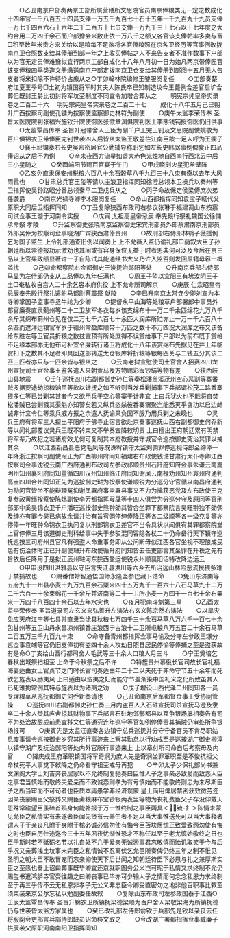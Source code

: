 <!-- { "loadSidebar": true } -->
　　○乙丑南京户部奏两京工部所属营缮所文思院官员南京俸粮类无一定之数成化十四年官一千八百五十四员支俸一万五千九百七十石十五年一千九百九十九员支俸一万七千四百六石十六年二千二百五十七员支俸一万九千三十七石以十七年度之大约合用二万四千余石而户部豫会米数止依一万八千之额又各官该支俸帖率多卖与富□积至数年米贵方来关给以是粮每不足欲将各官俸粮照在京各卫经历等官事例改拨南京卫仓照数支给其俸册到部一年之上收买俸帖之人不来告支者不准作数事下户部以为官无定员俸难豫拟宜行两京工部自成化十八年八月初一日为始凡两京带俸匠官该支俸粮四季类造文册缴送南京户部定拨南京卫仓支给其俸册到部阅十五月无人告支者将米扣除不许待价占廒从之○丁卯翰林院编修王鏊服阕复任
　　○工部奏楚府江夏王季号□土初为镇国将军时其夫人陈氏卒已知制造坟今王薨例合差官启圹合葬但既封王爵比初封将军坟茔制度不同宜令加增合葬从之
　　明宪宗纯皇帝实录卷之二百二十六
　明宪宗纯皇帝实录卷之二百二十七
　　成化十八年五月己巳朔升广西按察司副使孔镛为按察使监察御史林符为副使
　　○庚午太监李荣传奉  圣旨太医院院判张福兴施钦升院使御医张徵章渊俱院判医士李熊钱钝授御医仍旧供事
　　○太监覃昌传奉  圣旨升冠带舍人王臣为副千户王完王钊及文思院副使姚敬为百户俱锦衣卫带俸臣完钊世袭四人后皆从太监王敬差往江南臣跛一足人呼为王瘸子
　　○襄王祁镛奏右长史吴宏密居官公勤辅导称职乞如左长史韩弼事例俾食正四品俸诏从之后不为例
　　○辛未夜西方流星如盏大赤色光烛地自西南行西北云中后三小星随之
　　○癸酉端阳节赐百官宴于午门
　　○甲戌晓刻火星犯垒壁阵
　　○乙亥免直隶保安州税粮六百八十余石榖草八千九百三十八束有奇以去年大风雨雹也
　　○甘肃总兵官王玺等请以庄浪卫指挥同知徐澄总领本卫操兵以秦州等卫指挥使吴钟路昭分番总领秦平二卫戍兵从之
　　○丙子命故保定侯梁傅庶次弟任袭爵
　　○南京光禄寺卿李木服阕复任
　　○命山西都指挥同知袁宝子軏代父原职大同后卫指挥同知
　　○丁丑复除狭西布政司右参议张琳于福建调山东按察司试佥事王璇于河南令实授
　　○戊寅  太祖高皇帝忌辰  奉先殿行祭礼魏国公徐俌承命祭  孝陵
　　○升监察御史张晓南京监察御史宋宾刑部员外郎蔡肃南京刑部员外郎吴倬为按察司佥事晓湖广宾狭西肃倬贵州
　　○故刑部右侍郎林鹗子薇援例乞为国子监生  上令礼部通查旧例以闻奏上  上不允薇入监仍谕礼部曰荫叙大臣子孙朝廷所以崇德报功示激劝也其间或有容身保位无益于时者恩典何可泛及今后在京三品以上官果政绩显著许一子自陈试其能通经书大义乃许入监否则发回原籍毋容一概滥扰
　　○己卯命都察院右佥都御史王浚抚治郧阳等处
　　○升南京兵部右侍郎马显为左侍郎仍支从二品俸以九年任满也
　　○周王子埅以宜阳王有坲汝阴王子土□奄私收自宫人二十余乞容本府供役  上不允命所司解京
　　○庚辰  仁宗昭皇帝忌辰奉先殿行祭礼遣驸马都尉蔡震祭  献陵
　　○辛巳升南京太常寺少卿刘宣为本寺卿掌国子监事寺丞牛纶为少卿
　　○提督永平山海等处粮草户部署郎中事员外郎官廉奏直隶蓟州等二十二卫旗军冬衣每岁该支绵布十一万二千余匹绵花九万八千余斤其绵布蓟州仓见在仅二万七千六百七十余匹大润库所贮亦止一万一千六百八十余匹而遮洋运粮官军岁于德州常盈库顺带十万匹之数十不万四况大润库之布又该备给东胜左等卫官员折粮之数兹宜预有所处庶得不误赏给事下户部以为前布既于赏格不足缘本部亦无他布可补宜令廉转行诸卫将成化十八年该赏绵布先据见在并上年临赏扣下之数其不足者即具回送部转送太仓银库将折粮等银每匹关与二钱五分其该二匹三匹者亦只与一匹余皆与银从之
　　○云南老挝宣慰使司土官舍人招赛四川龙州宣抚司土官佥事王鉴各遣人来朝贡马及方物赐彩叚钞绢等物有差
　　○狭西岐山县地震
　　○壬午巡抚四川右副都御史孙仁等奏松潘垒溪茂州空心恶劄等寨番贼多据要途劫掠粮饷臣等欲以计抚之如不听则当发兵剿捕事下兵部谓松茂二路番寨猥多仁等已尝剿其甚者今又欲用兵于空心等寨于计非宜  上曰兵犹火也不戢将自焚松潘贼已尝剿戮其渠魁亦知警矣若又纵兵恣杀彼番寨猬聚岂能悉灭乎贪功以启边衅诚非计宜令仁等乘兵威方振之余遣人抚谕果负固不服乃用兵剿之未晚也
　　○灵兵王府有将军三人擅出平阳府于佛寺止宿言欲赴京奏事巡抚山西右副都御史何乔新等以闻礼部覆议灵兵王既不钤束又不举奏宜降敕切责  上曰擅出王府朝廷累有明禁将军辈乃故犯之若诸府效尤何可复制其本府教授并守城官令巡按御史究治其罪以戒其余
　　○以江西新昌县恶党毛凤等既诛宥镇守太监刘倜罪停巡视侍郎金绅俸一年降浙江按察司副使叚正为广西柳州府同知福建右布政使钱琎甘肃行太仆寺卿江西按察司佥事沈锐云南广西府通判布政司左参政祁顺贵州石阡府知府佥事朱谦云南嵩明州知州襄阳府同知董循四川汉州知州临江府同知谢凤云南禄劝州知州袁州府通判高圭四川合州同知正先为巡按御史琎为按察使谦顺锐为分巡分守官循以南昌府通判为勘问官皆坐不能辩理冤抑谢凤署府事圭署县事又不力为擒获恶党及左布政使王克复参政黄缙按察使陈炜副使李芳都指挥叚晟等十四人俱尝为分巡分守及原问等官刑部郎中奚昊锦衣卫千户潘旺巡按御史熊翀劾其皆合坐罪下都察院言昊旺翀独不劾倜及绅亦有罪今昊已病故余请并治有旨宥倜停绅俸降正等各二级顺等各一级克复等亦停俸一年旺翀命锦衣卫执问复以刑部锦衣卫差官不当令具状以闻俱宥其罪都察院堂上官停俸三月该道御史刑科给事中失于参驳混同容隐各杖二十仍命备行天下镇守巡抚巡按三司府州县官凡有强盗人命重事务即从公问断毋似江西各官坐视不理酿成民患有伤治体时正已升副使琎升布政使循升府同知皆去任吏部言其坐罪在升秩之先有旨依后任降用于是拟正辰州琎河东狭西盐运使锐永州顺襄阳诏特改降边远云
　　○甲申设四川洪雅县以守臣言夹江县洪川等六乡去所治远山林险恶流民猥多难于禁捕故也
　　○赐番僧妙智通悟国师永隆坚参巴藏卜诰命
　　○免山东济南等五府九十一州县小麦十九万九百余石粟米四十五万九千一百六十八石马草九十二万二千六百一十余束绵花一千余斤并济南等二十一卫所小麦一万四千一百七十余石粟米一万四千八百四十余石以去年水灾也
　　○夜月犯南斗魁第三星
　　○乙酉太监李荣传奉  圣旨道录司左玄义来弘善升左演法右玄义陈宗然右演法
　　○以旱灾免应天府江宁等七县并直隶当涂县秋粮七万四千三十余石马草八万六千一百七十余包甘州等五卫山丹永昌凉州镇番庄浪西宁古浪十二卫所屯粮八万五百二十余石马草二百五万三千九百九十束
　　○命守备青州都指挥佥事马愉及分守左参政王璟分巡佥事袁端等官仍旧支俸初有盗四十余人攻劫日照县居民停愉等俸捕之至是盗获故有是命○丁亥给山西行都司舍人毛武等三十余人口粮人月三斗
　　○宁王奠培乞春秋出城祭扫祖茔  上命于今秋祭之后不许
　　○特旌贵州慕役长官司故长官礼福海妻适由女土官贞节之门时长官司奏适由年二十二以夫死于非命守节五十余年而死欲乞旌表以励夷风  上曰适由以蛮夷之妇而能守节盖渐染中国礼义之化所致虽其人已死难拘常例其特与旌表以为诸夷之劝
　　○戊子增设山西代泽二州同知各一员专理粮草从巡抚都御史何乔新奏请也
　　○己丑命南京后军都督佥事王受协同管操
　　○巡抚四川右副都御史孙仁奏三月内盗百人入石砫宣抚司杀宣抚马澄及隶卒二十余人焚其庐舍掠其财物事下兵部言石砫地邻酆都县以互争银场屡相奏告有司不为处治故酿成前患宜移文仁等通究连年巡守等官如例停俸责其捕贼仍审处所争银场报可
　　○庚寅先是太监汪直奏各边镇守总兵巡抚并分守守备官员不肯尽职姑息废事请令巡按御史岁究其所行事迹来上察其勤怠以行劝戒至是巡按湖广御史柳淳以镇守湖广及抚治郧阳等处内外官所行事迹来上  上以章付所司命自后考察毋及内官
　　○降庆成王府革职镇国将军奇涧为庶人先是奇涧坐罪革职至是不悛抗拒父命杖死平人事觉下敕降之仍命看守祖茔戒毋再犯
　　○辛卯太子少保礼部尚书兼文渊阁大学士刘吉奔丧居家以不允终制复驰奏曰臣惟人子之事亲必致爱而致悫人臣之事君当慎始而敬终夫爱亲而不致诚悫则孝为有亏慎始而不能敬终则忠为未尽斯臣子之所当审而不可苟者也臣质本庸愚学非经济误蒙  皇上简用俾居禁密获效微劳迩因亲丧蒙赐臣父祭葬又赐臣斋粮麻布宝钞银两表里等物为丧礼费臣父子存没仰戴天恩殊常踰望臣虽碎首殒身何能补报于万一惟终制之事臣两具＜锍-釒＞陈情未蒙见允臣之私情实有未遂者臣闻先贤有云养生者不足以当大事惟送死可以当大事释者谓人子于亲丧凡附于身附于棺必诚必信勿使有悔今臣苫块居忧正致爱致悫勿使有悔之时也臣自历仕途迄今三十五年夙夜忧惭惟恐才不称任以至于老尤慎始敬终之日也臣于斯时若不砥砺名节以礼自处不几于爱亲无诚悫事君忘敬慎而贻讥取笑于今与后乎况又亲葬浅土坟事未完臣之私情诚不忍离伏乞允臣所奏俾仍终三年之制不惟见  圣明之朝大臣不敢冒宠而忘亲抑使天下后世闻之知朝廷待臣下必恩与礼之兼厚斯实臣之至愿也奏上诏曰葬事既毕卿宜还京就职图务公义岂可昵于私情又求终制不允仍赐玺书遣鸿胪寺官赍往趣之曰卿丧事已毕亦可少输人子之情而何念念私恩力求终制至于再三乎传不云无私恩非孝子无公义非忠臣今卿受直密勿之地非他百职事比敕至须束装来京公尔忘私以勉副委任故敕
　　○复除山东布政司左参政国泰于江西○壬辰太监覃昌传奉  圣旨升锦衣卫所镇抚梁德梁顺为百户舍人梁敬梁海为所镇抚德仍与世袭皆太监方家属也
　　○癸巳改礼部左侍郎俞钦于兵部先是钦以亲丧去任将服阕会吏部言兵部侍郎缺员诏命移文取之
　　○今改湖广署都指挥佥事臧廉子拱辰袭父原职河南南阳卫指挥同知
